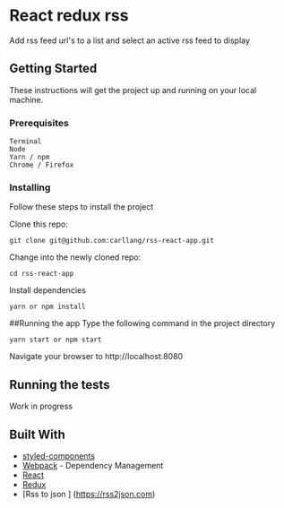 # React redux rss

Add rss feed url's to a list and select an active rss feed to display

## Getting Started

These instructions will get the project up and running on your local machine.

### Prerequisites



```
Terminal
Node
Yarn / npm
Chrome / Firefox

```

### Installing

Follow these steps to install the project

Clone this repo:

```
git clone git@github.com:carllang/rss-react-app.git
```

Change into the newly cloned repo:

```
cd rss-react-app
```

Install dependencies

```
yarn or npm install
```

##Running the app
Type the following command in the project directory

```
yarn start or npm start
```
Navigate your browser to http://localhost:8080

## Running the tests

Work in progress

## Built With

* [styled-components](https://www.styled-components.com/)
* [Webpack](https://maven.apache.org/) - Dependency Management
* [React](https://reactjs.org/)
* [Redux](https://redux.js.org)
* [Rss to json ] (https://rss2json.com)
